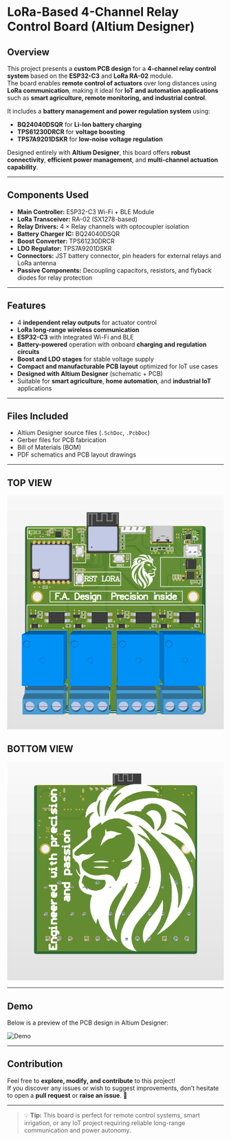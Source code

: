 # LoRa-Based 4-Channel Relay Control Board (Altium Designer)

## Overview  
This project presents a **custom PCB design** for a **4-channel relay control system** based on the **ESP32-C3** and **LoRa RA-02** module.  
The board enables **remote control of actuators** over long distances using **LoRa communication**, making it ideal for **IoT and automation applications** such as **smart agriculture, remote monitoring, and industrial control**.

It includes a **battery management and power regulation system** using:  
- **BQ24040DSQR** for **Li-Ion battery charging**  
- **TPS61230DRCR** for **voltage boosting**  
- **TPS7A9201DSKR** for **low-noise voltage regulation**  

Designed entirely with **Altium Designer**, this board offers **robust connectivity**, **efficient power management**, and **multi-channel actuation capability**.

---

## Components Used  
- **Main Controller:** ESP32-C3 Wi-Fi + BLE Module  
- **LoRa Transceiver:** RA-02 (SX1278-based)  
- **Relay Drivers:** 4 × Relay channels with optocoupler isolation  
- **Battery Charger IC:** BQ24040DSQR  
- **Boost Converter:** TPS61230DRCR  
- **LDO Regulator:** TPS7A9201DSKR  
- **Connectors:** JST battery connector, pin headers for external relays and LoRa antenna  
- **Passive Components:** Decoupling capacitors, resistors, and flyback diodes for relay protection  

---

## Features  
- 4 **independent relay outputs** for actuator control  
- **LoRa long-range wireless communication**  
- **ESP32-C3** with integrated Wi-Fi and BLE  
- **Battery-powered** operation with onboard **charging and regulation circuits**  
- **Boost and LDO stages** for stable voltage supply  
- **Compact and manufacturable PCB layout** optimized for IoT use cases  
- **Designed with Altium Designer** (schematic + PCB)  
- Suitable for **smart agriculture**, **home automation**, and **industrial IoT** applications  

---

## Files Included  
- Altium Designer source files (`.SchDoc`, `.PcbDoc`)  
- Gerber files for PCB fabrication  
- Bill of Materials (BOM)  
- PDF schematics and PCB layout drawings  

---

## TOP VIEW  
![TOP View](https://github.com/FaresAmor/LoRa-Based-4-Channel-Relay-Control-Board/blob/main/TOP.png)

## BOTTOM VIEW  
![BOTTOM View](https://github.com/FaresAmor/LoRa-Based-4-Channel-Relay-Control-Board/blob/main/BOTTOM.png)

---

## Demo  
Below is a preview of the PCB design in Altium Designer:

![Demo](https://github.com/FaresAmor/LoRa-Based-4-Channel-Relay-Control-Board/blob/main/4channel_relay.gif)

---

## Contribution  
Feel free to **explore, modify, and contribute** to this project!  
If you discover any issues or wish to suggest improvements, don’t hesitate to open a **pull request** or **raise an issue**. 🚀

---

> 💡 **Tip:** This board is perfect for remote control systems, smart irrigation, or any IoT project requiring reliable long-range communication and power autonomy.
